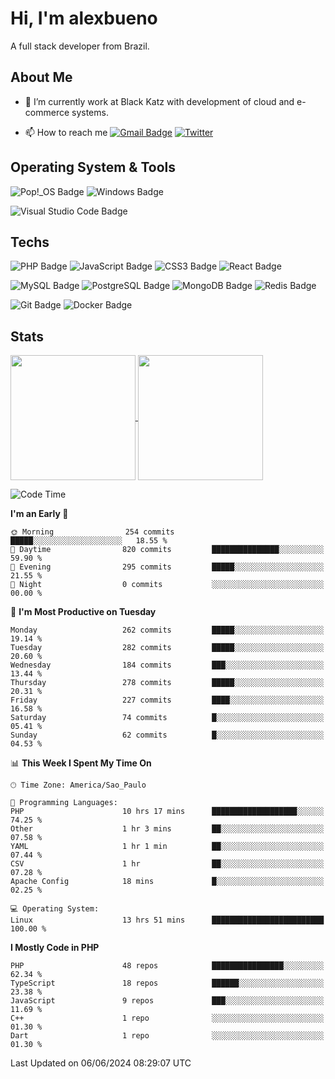 # Hi, I'm alexbueno

A full stack developer from Brazil.

## About Me

- 🌱 I’m currently work at Black Katz with development of cloud and e-commerce systems.

- 📫 How to reach me [![Gmail Badge](https://img.shields.io/badge/-gmail-c14438?style=for-the-badge&logo=Gmail&logoColor=ffffff)](mailto:alexsandrofbueno@gmail.com) [![Twitter](https://img.shields.io/badge/twitter-1DA1F2.svg?style=for-the-badge&logo=twitter&logoColor=ffffff)](https://twitter.com/Alex_Bueno_7)

## Operating System & Tools

![Pop!_OS Badge](https://img.shields.io/badge/Pop!__OS-48B9C7?logo=popos&logoColor=fff&style=flat)
![Windows Badge](https://img.shields.io/badge/Windows-0078D6?logo=windows&logoColor=fff&style=flat)

![Visual Studio Code Badge](https://img.shields.io/badge/Visual%20Studio%20Code-007ACC?logo=visualstudiocode&logoColor=fff&style=flat)

## Techs

![PHP Badge](https://img.shields.io/badge/PHP-777BB4?logo=php&logoColor=fff&style=flat)
![JavaScript Badge](https://img.shields.io/badge/JavaScript-F7DF1E?logo=javascript&logoColor=000&style=flat)
![CSS3 Badge](https://img.shields.io/badge/CSS3-1572B6?logo=css3&logoColor=fff&style=flat)
![React Badge](https://img.shields.io/badge/React-61DAFB?logo=react&logoColor=000&style=flat)

![MySQL Badge](https://img.shields.io/badge/MySQL-4479A1?logo=mysql&logoColor=fff&style=flat)
![PostgreSQL Badge](https://img.shields.io/badge/PostgreSQL-4169E1?logo=postgresql&logoColor=fff&style=flat)
![MongoDB Badge](https://img.shields.io/badge/MongoDB-47A248?logo=mongodb&logoColor=fff&style=flat)
![Redis Badge](https://img.shields.io/badge/Redis-DC382D?logo=redis&logoColor=fff&style=flat)

![Git Badge](https://img.shields.io/badge/Git-F05032?logo=git&logoColor=fff&style=flat)
![Docker Badge](https://img.shields.io/badge/Docker-2496ED?logo=docker&logoColor=fff&style=flat)


## Stats

<a href="https://github.com/anuraghazra/github-readme-stats">
  <img height=200 align="center" src="https://github-readme-stats.vercel.app/api?username=alexbueno7&theme=dark" />
</a>
<a href="https://github.com/anuraghazra/convoychat">
  <img height=200 align="center" src="https://github-readme-stats.vercel.app/api/top-langs?username=alexbueno7&layout=compact&langs_count=8&card_width=320&theme=dark" />
</a>

<!--START_SECTION:waka-->
![Code Time](http://img.shields.io/badge/Code%20Time-988%20hrs%2025%20mins-blue)

**I'm an Early 🐤** 

```text
🌞 Morning                254 commits         █████░░░░░░░░░░░░░░░░░░░░   18.55 % 
🌆 Daytime                820 commits         ███████████████░░░░░░░░░░   59.90 % 
🌃 Evening                295 commits         █████░░░░░░░░░░░░░░░░░░░░   21.55 % 
🌙 Night                  0 commits           ░░░░░░░░░░░░░░░░░░░░░░░░░   00.00 % 
```
📅 **I'm Most Productive on Tuesday** 

```text
Monday                   262 commits         █████░░░░░░░░░░░░░░░░░░░░   19.14 % 
Tuesday                  282 commits         █████░░░░░░░░░░░░░░░░░░░░   20.60 % 
Wednesday                184 commits         ███░░░░░░░░░░░░░░░░░░░░░░   13.44 % 
Thursday                 278 commits         █████░░░░░░░░░░░░░░░░░░░░   20.31 % 
Friday                   227 commits         ████░░░░░░░░░░░░░░░░░░░░░   16.58 % 
Saturday                 74 commits          █░░░░░░░░░░░░░░░░░░░░░░░░   05.41 % 
Sunday                   62 commits          █░░░░░░░░░░░░░░░░░░░░░░░░   04.53 % 
```


📊 **This Week I Spent My Time On** 

```text
🕑︎ Time Zone: America/Sao_Paulo

💬 Programming Languages: 
PHP                      10 hrs 17 mins      ███████████████████░░░░░░   74.25 % 
Other                    1 hr 3 mins         ██░░░░░░░░░░░░░░░░░░░░░░░   07.58 % 
YAML                     1 hr 1 min          ██░░░░░░░░░░░░░░░░░░░░░░░   07.44 % 
CSV                      1 hr                ██░░░░░░░░░░░░░░░░░░░░░░░   07.28 % 
Apache Config            18 mins             █░░░░░░░░░░░░░░░░░░░░░░░░   02.25 % 

💻 Operating System: 
Linux                    13 hrs 51 mins      █████████████████████████   100.00 % 
```

**I Mostly Code in PHP** 

```text
PHP                      48 repos            ████████████████░░░░░░░░░   62.34 % 
TypeScript               18 repos            ██████░░░░░░░░░░░░░░░░░░░   23.38 % 
JavaScript               9 repos             ███░░░░░░░░░░░░░░░░░░░░░░   11.69 % 
C++                      1 repo              ░░░░░░░░░░░░░░░░░░░░░░░░░   01.30 % 
Dart                     1 repo              ░░░░░░░░░░░░░░░░░░░░░░░░░   01.30 % 
```




 Last Updated on 06/06/2024 08:29:07 UTC
<!--END_SECTION:waka-->

